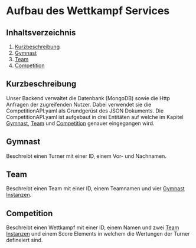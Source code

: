 Aufbau des Wettkampf Services
=============================



Inhaltsverzeichnis
------------------

 1. [Kurzbeschreibung](#kurzbeschreibung)
 2. [Gymnast](#Gymnast)
 3. [Team](#Team)
 4. [Competition](#Competition)




Kurzbeschreibung
----------------
Unser Backend verwaltet die Datenbank (MongoDB) sowie die Http Anfragen der zugreifenden Nutzer. Dabei verwendet sie die CompetitionAPI.yaml als Grundgerüst des JSON Dokuments.
Die CompetitionAPI.yaml ist aufgebaut in drei Entitäten auf welche im Kapitel [Gymnast](#Gymnast), [Team](#Team) und [Competition](#Competition) genauer eingegangen wird.

Gymnast
-------
Beschreibt einen Turner mit einer ID, einem Vor- und Nachnamen.

Team
----
Beschreibt einen Team mit einer ID, einem Teamnamen und vier  [Gymnast Instanzen](#Gymnast).


Competition
-----------
Beschreibt einen Wettkampf mit einer ID, einem Namen und zwei  [Team Instanzen](#Team) und einem Score Elements in welchem die Wertungen der Turner defineiert sind.